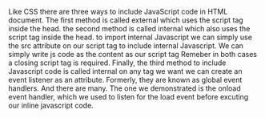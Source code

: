 Like CSS there are three ways to include JavaScript code in HTML document. 
The first method is called external which uses the script tag inside the head.
the second method is called internal which also uses the script tag inside the head. 
to import internal Javascript we can simply use the src attribute on our script tag to include internal Javascript.
We can simply write js code as the content as our script tag
Remeber in both cases a closing script tag is required.
Finally, the third method to include Javascript code is called internal on any tag we want we can create an event listener as an attribute. 
Formerly, they are known as global event handlers.
And there are many. 
The one we demonstrated is the onload event handler, which we used to listen for the load event before excuting our inline javascript code.



